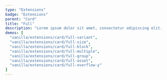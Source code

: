 ```yaml
---
type: "Extensions"
badge: "Extensions"
parent: "Card"
title: "Full"
description: "Lorem ipsum dolor sit amet, consectetur adipiscing elit. Nunc tempus laoreet leo sit amet iaculis."
demos: [
  "vanilla/extensions/card/full-variant",
  "vanilla/extensions/card/full-size",
  "vanilla/extensions/card/full-block",
  "vanilla/extensions/card/full-multiple",
  "vanilla/extensions/card/full-group",
  "vanilla/extensions/card/full-asset",
  "vanilla/extensions/card/full-overflow-y"
]
---
```

